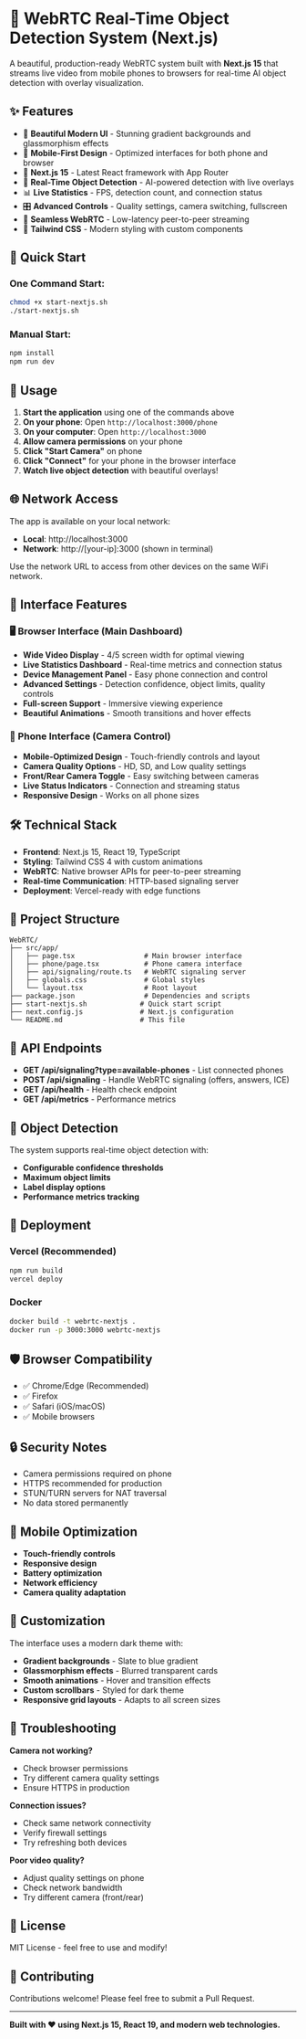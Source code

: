 # 🎥 WebRTC Real-Time Object Detection System (Next.js)

A beautiful, production-ready WebRTC system built with **Next.js 15** that streams live video from mobile phones to browsers for real-time AI object detection with overlay visualization.

## ✨ Features

- 🎨 **Beautiful Modern UI** - Stunning gradient backgrounds and glassmorphism effects
- 📱 **Mobile-First Design** - Optimized interfaces for both phone and browser
- 🚀 **Next.js 15** - Latest React framework with App Router
- 🎯 **Real-Time Object Detection** - AI-powered detection with live overlays
- 📊 **Live Statistics** - FPS, detection count, and connection status
- 🎛️ **Advanced Controls** - Quality settings, camera switching, fullscreen
- 🔄 **Seamless WebRTC** - Low-latency peer-to-peer streaming
- 🎨 **Tailwind CSS** - Modern styling with custom components

## 🚀 Quick Start

### One Command Start:

```bash
chmod +x start-nextjs.sh
./start-nextjs.sh
```

### Manual Start:

```bash
npm install
npm run dev
```

## 📱 Usage

1. **Start the application** using one of the commands above
2. **On your phone**: Open `http://localhost:3000/phone`
3. **On your computer**: Open `http://localhost:3000`
4. **Allow camera permissions** on your phone
5. **Click "Start Camera"** on phone
6. **Click "Connect"** for your phone in the browser interface
7. **Watch live object detection** with beautiful overlays!

## 🌐 Network Access

The app is available on your local network:

- **Local**: http://localhost:3000
- **Network**: http://[your-ip]:3000 (shown in terminal)

Use the network URL to access from other devices on the same WiFi network.

## 🎨 Interface Features

### 🖥️ Browser Interface (Main Dashboard)

- **Wide Video Display** - 4/5 screen width for optimal viewing
- **Live Statistics Dashboard** - Real-time metrics and connection status
- **Device Management Panel** - Easy phone connection and control
- **Advanced Settings** - Detection confidence, object limits, quality controls
- **Full-screen Support** - Immersive viewing experience
- **Beautiful Animations** - Smooth transitions and hover effects

### 📱 Phone Interface (Camera Control)

- **Mobile-Optimized Design** - Touch-friendly controls and layout
- **Camera Quality Options** - HD, SD, and Low quality settings
- **Front/Rear Camera Toggle** - Easy switching between cameras
- **Live Status Indicators** - Connection and streaming status
- **Responsive Design** - Works on all phone sizes

## 🛠️ Technical Stack

- **Frontend**: Next.js 15, React 19, TypeScript
- **Styling**: Tailwind CSS 4 with custom animations
- **WebRTC**: Native browser APIs for peer-to-peer streaming
- **Real-time Communication**: HTTP-based signaling server
- **Deployment**: Vercel-ready with edge functions

## 📁 Project Structure

```
WebRTC/
├── src/app/
│   ├── page.tsx                 # Main browser interface
│   ├── phone/page.tsx           # Phone camera interface
│   ├── api/signaling/route.ts   # WebRTC signaling server
│   ├── globals.css              # Global styles
│   └── layout.tsx               # Root layout
├── package.json                 # Dependencies and scripts
├── start-nextjs.sh             # Quick start script
├── next.config.js              # Next.js configuration
└── README.md                   # This file
```

## 🔧 API Endpoints

- **GET /api/signaling?type=available-phones** - List connected phones
- **POST /api/signaling** - Handle WebRTC signaling (offers, answers, ICE)
- **GET /api/health** - Health check endpoint
- **GET /api/metrics** - Performance metrics

## 🎯 Object Detection

The system supports real-time object detection with:

- **Configurable confidence thresholds**
- **Maximum object limits**
- **Label display options**
- **Performance metrics tracking**

## 🚀 Deployment

### Vercel (Recommended)

```bash
npm run build
vercel deploy
```

### Docker

```bash
docker build -t webrtc-nextjs .
docker run -p 3000:3000 webrtc-nextjs
```

## 🛡️ Browser Compatibility

- ✅ Chrome/Edge (Recommended)
- ✅ Firefox
- ✅ Safari (iOS/macOS)
- ✅ Mobile browsers

## 🔒 Security Notes

- Camera permissions required on phone
- HTTPS recommended for production
- STUN/TURN servers for NAT traversal
- No data stored permanently

## 📱 Mobile Optimization

- **Touch-friendly controls**
- **Responsive design**
- **Battery optimization**
- **Network efficiency**
- **Camera quality adaptation**

## 🎨 Customization

The interface uses a modern dark theme with:

- **Gradient backgrounds** - Slate to blue gradient
- **Glassmorphism effects** - Blurred transparent cards
- **Smooth animations** - Hover and transition effects
- **Custom scrollbars** - Styled for dark theme
- **Responsive grid layouts** - Adapts to all screen sizes

## 🐛 Troubleshooting

**Camera not working?**

- Check browser permissions
- Try different camera quality settings
- Ensure HTTPS in production

**Connection issues?**

- Check same network connectivity
- Verify firewall settings
- Try refreshing both devices

**Poor video quality?**

- Adjust quality settings on phone
- Check network bandwidth
- Try different camera (front/rear)

## 📄 License

MIT License - feel free to use and modify!

## 🤝 Contributing

Contributions welcome! Please feel free to submit a Pull Request.

---

**Built with ❤️ using Next.js 15, React 19, and modern web technologies.**
